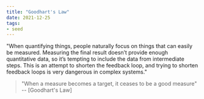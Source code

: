 ```yaml
---
title: "Goodhart's Law"
date: 2021-12-25
tags:
- seed
---
```


"When quantifying things, people naturally focus on things that can easily be measured. Measuring the final result doesn’t provide enough quantitative data, so it’s tempting to include the data from intermediate steps. This is an attempt to shorten the feedback loop, and trying to shorten feedback loops is very dangerous in complex systems."

> "When a measure becomes a target, it ceases to be a good measure" -- [Goodhart's Law]